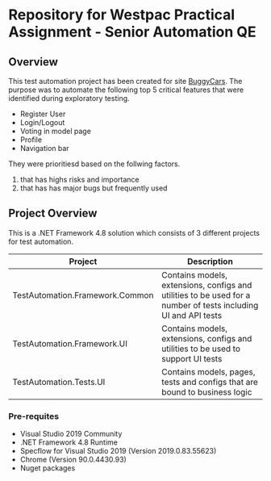 # Repository for Westpac Practical Assignment - Senior Automation QE


## Overview
This test automation project has been created for site [BuggyCars](https://buggy.justtestit.org/).
The purpose was to automate the following top 5 critical features that were identified during exploratory testing.
- Register User
- Login/Logout
- Voting in model page
- Profile
- Navigation bar

They were prioritiesd based on the follwing factors.
1. that has highs risks and importance
2. that has has major bugs but frequently used

## Project Overview
This is a .NET Framework 4.8 solution which consists of 3 different projects for test automation.

Project | Description
------------ | -------------
TestAutomation.Framework.Common | Contains models, extensions, configs and utilities to be used for a number of tests including UI and API tests
TestAutomation.Framework.UI | Contains models, extensions, configs and utilities to be used to support UI tests
TestAutomation.Tests.UI | Contains models, pages, tests and configs that are bound to business logic 

### Pre-requites
- Visual Studio 2019 Community
- .NET Framework 4.8 Runtime
- Specflow for Visual Studio 2019 (Version 2019.0.83.55623)
- Chrome (Version 90.0.4430.93)
- Nuget packages
